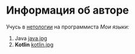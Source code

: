  #  Информация об авторе
Учусь в [нетологии](https://netology.ru/) на программиста
*Мои языки:*
1. Java [java.jpg](https://i.pinimg.com/564x/31/5f/04/315f040918ceec9315a9c0c5c66c08f7.jpg)
2. **Kotlin** [kotlin.jpg](https://i.pinimg.com/564x/b8/c0/55/b8c0552db3703afe9da72ff63bf15fe1.jpg)
   


